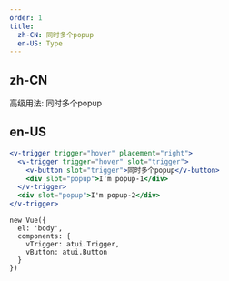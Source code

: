 ```yaml
---
order: 1
title:
  zh-CN: 同时多个popup
  en-US: Type
---
```


## zh-CN
高级用法: 同时多个popup

## en-US

````jsx
<v-trigger trigger="hover" placement="right">
  <v-trigger trigger="hover" slot="trigger">
    <v-button slot="trigger">同时多个popup</v-button>
    <div slot="popup">I'm popup-1</div>
  </v-trigger>
  <div slot="popup">I'm popup-2</div>
</v-trigger>
````

````vue-script
new Vue({
  el: 'body',
  components: {
    vTrigger: atui.Trigger,
    vButton: atui.Button
  }
})
````
